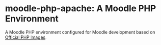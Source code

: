 # moodle-php-apache: A Moodle PHP Environment

A Moodle PHP environment configured for Moodle development based on [Official PHP Images](https://hub.docker.com/_/php/).
